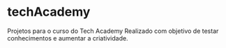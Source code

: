 # techAcademy
Projetos para o curso do Tech Academy
Realizado com objetivo de testar conhecimentos e aumentar a criatividade.
